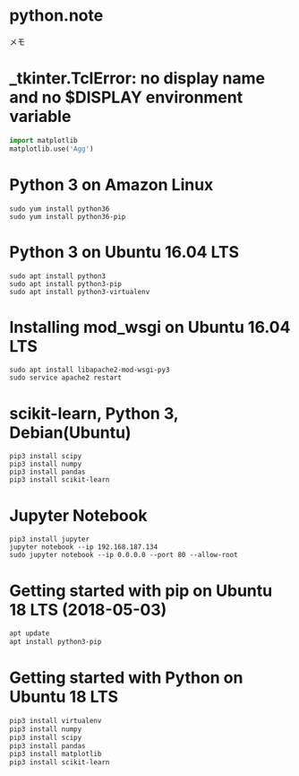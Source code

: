 # python.note ######################

メモ

# _tkinter.TclError: no display name and no $DISPLAY environment variable ######################

```python
import matplotlib
matplotlib.use('Agg')
```

# Python 3 on Amazon Linux ######################

```
sudo yum install python36
sudo yum install python36-pip
```

# Python 3 on Ubuntu 16.04 LTS ######################

```
sudo apt install python3
sudo apt install python3-pip
sudo apt install python3-virtualenv
```

# Installing mod_wsgi on Ubuntu 16.04 LTS ######################

```
sudo apt install libapache2-mod-wsgi-py3
sudo service apache2 restart
```

# scikit-learn, Python 3, Debian(Ubuntu) ######################

```
pip3 install scipy
pip3 install numpy
pip3 install pandas
pip3 install scikit-learn
```

# Jupyter Notebook

```
pip3 install jupyter
jupyter notebook --ip 192.168.187.134
sudo jupyter notebook --ip 0.0.0.0 --port 80 --allow-root
```

# Getting started with pip on Ubuntu 18 LTS (2018-05-03) ######################

```bash
apt update
apt install python3-pip
```

# Getting started with Python on Ubuntu 18 LTS ######################

```bash
pip3 install virtualenv
pip3 install numpy
pip3 install scipy
pip3 install pandas
pip3 install matplotlib
pip3 install scikit-learn
```
